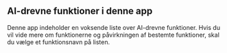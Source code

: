 ## AI-drevne funktioner i denne app

Denne app indeholder en voksende liste over AI-drevne funktioner. Hvis du vil vide mere om funktionerne og påvirkningen af bestemte funktioner, skal du vælge et funktionsnavn på listen.
